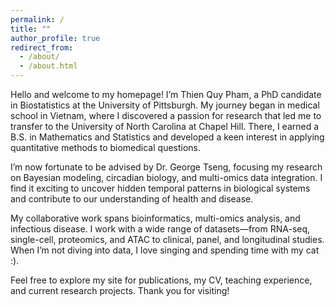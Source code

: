 ```yaml
---
permalink: /
title: ""
author_profile: true
redirect_from: 
  - /about/
  - /about.html
---
```


Hello and welcome to my homepage! I’m Thien Quy Pham, a PhD candidate in Biostatistics at the University of Pittsburgh. My journey began in medical school in Vietnam, where I discovered a passion for research that led me to transfer to the University of North Carolina at Chapel Hill. There, I earned a B.S. in Mathematics and Statistics and developed a keen interest in applying quantitative methods to biomedical questions.

I’m now fortunate to be advised by Dr. George Tseng, focusing my research on Bayesian modeling, circadian biology, and multi-omics data integration. I find it exciting to uncover hidden temporal patterns in biological systems and contribute to our understanding of health and disease.

My collaborative work spans bioinformatics, multi-omics analysis, and infectious disease. I work with a wide range of datasets—from RNA-seq, single-cell, proteomics, and ATAC to clinical, panel, and longitudinal studies. When I’m not diving into data, I love singing and spending time with my cat :).

Feel free to explore my site for publications, my CV, teaching experience, and current research projects. Thank you for visiting!








